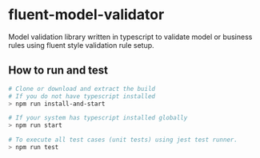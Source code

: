 # fluent-model-validator
Model validation library written in typescript to validate model or business rules using fluent style validation rule setup.

## How to run and test
```bash
# Clone or download and extract the build
# If you do not have typescript installed
> npm run install-and-start

# If your system has typescript installed globally
> npm run start

# To execute all test cases (unit tests) using jest test runner.
> npm run test
```